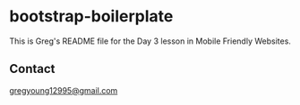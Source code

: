 # bootstrap-boilerplate
This is Greg's README file for the Day 3 lesson in Mobile Friendly Websites.
## Contact
gregyoung12995@gmail.com
